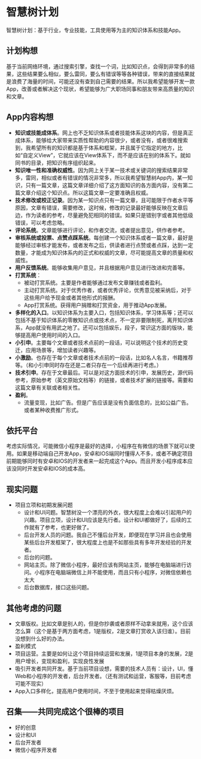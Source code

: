 # 智慧树计划

​	智慧树计划：基于行业，专业技能，工具使用等为主的知识体系和技能App。



## 计划构想

基于当前网络环境，通过搜索引擎，查找一个词，比如知识点，会得到非常多的结果，这些结果要么相似，要么雷同，要么有错误等等各种错误，带来的直接结果就是浪费了海量的时间，可能还没有查到自己需要的结果。所以我希望能够开发一款App，改善或者解决这个现状，希望能够为广大职场同事和朋友带来高质量的知识和文章。



## App内容构想

* **知识或技能成体系**。网上也不乏知识体系或者技能体系这块的内容，但是真正成体系，能够给大家带来实质性帮助的内容很少，或者没有，或者很难搜索到，我希望所有的知识都是基于体系和框架，并且属于它指定的地方，比如“自定义View”，它就应该在View体系下，而不是应该在别的体系下。就如同书的目录，把知识有序组织起来。
* **知识唯一性和准确权威性**。因为网上关于某一技术或关键词的搜索结果非常多，雷同，相似或者有错误的情况非常多，所以我希望智慧树App内，某一知识，只有一篇文章，这篇文章详细介绍了这方面知识的各方面内容，没有第二篇文章介绍这个知识点。所以这篇文章一定要准确且权威。
* **技术修改或校正记录**。因为某一知识点只有一篇文章，且可能限于作者水平等原因，文章有错误，需要修改，这时候，修改的记录最好能够反映在文章后边，作为读者的参考，尽量避免犯相同的错误。如果只是错别字或者其他低级错误，可以考虑忽略。
* **评论系统**。文章能够进行评论，和作者交流，或者提出意见，供作者参考。
* **审核系统或投票、点赞点踩系统**。每创建一个知识体系或者一篇文章，最好是能够经过审核才能发布，或者发布之后，供读者进行点赞或者点踩，达到一定数量，才能成为知识体系内的正式和权威的文章，尽可能提高文章的质量和权威性。
* **用户反馈系统**。能够收集用户意见，并且根据用户意见进行改进和完善等。
* **打赏系统**：
  * 被动打赏系统。主要是作者能够通过发布文章赚钱或者盈利。
  * 主动打赏系统。对于优秀作者，或者优秀评论，优秀意见被采纳后，对于这些用户给予现金或者其他形式的报酬。
  * App打赏系统。获得用户捐赠和打赏资金，用于推动App发展。
* **多样化的入口**。以知识体系为主要入口，包括知识体系，学习体系等；还可以包括不基于知识体系的零散知识点或技术点，不一定非要限制死，离开知识体系，App就没有用武之地了。还可以包括娱乐，段子，常识这方面的版块，能够提高用户使用时间的入口。
* **小引申**。主要每个文章或者技术点前的一段话，可以说明这个技术的历史变迁，应用场景等，增加读者兴趣等。
* **小激励**。也存在于每个文章或者技术点前的一段话，比如名人名言，书籍推荐等。（和小引申同时存在还是二者只存在一个后续再进行考虑。）
* **技术引申**。存在于文章最后。可以是对这方面技术的引申，发展历史，源代码参考，原始参考（英文原始文档等）的链接，或者技术扩展的链接等。需要和这篇文章有关联或者相关性。
* **盈利**。
  - 流量变现，比如广告。但是广告应该是没有负面信息的，比如公益广告。或者某种收费推广形式。



## 依托平台

考虑实际情况，可能微信小程序是最好的选择，小程序在有微信的场景下就可以使用。如果是移动端自己开发App，安卓和IOS端同时懂得人不多，或者不确定项目前期能够同时有安卓和IOS的开发者来一起完成这个App。而且开发小程序成本应该没同时开发安卓和IOS的成本高。



## 现实问题

* 项目立项和初期发展问题
  * 设计和UI问题。智慧树没一个漂亮的外衣，很大程度上会难以引起用户的兴趣。项目立项，设计和UI应该是先行者。设计和UI都做好了，后续的工作就有了参考，也更好做了。
  * 后台开发人员的问题。我自己不懂后台开发，即便现在学习并且也会使用某些后台开发框架了，很大程度上也是不如那些具有多年开发经验的开发者。
  * 后台的问题。
  * 网站主页。除了微信小程序，最好应该有网站主页，能够在电脑端进行访问。小程序在电脑端微信上并不能使用，而且只有小程序，对微信依赖也太大
  * 后台数据库，接口这些问题。



## 其他考虑的问题

* 文章版权。比如文章是别人的，但是你抄袭或者原样不动拿来就用，这个应该怎么算（这个是基于两方面考虑，1是版权，2是文章打赏收入该归谁）。目前没想到什么好的办法。
* 盈利模式
* 项目运营。主要是如何让这个项目持续运营和发展，1是项目本身的发展，2是用户增长，变现和盈利，实现良性发展
* 吸引开发者共同开发。基于当前项目设想，需要的技术人员有：设计，UI，懂Web和小程序的开发者，后台开发者。（还有测试和运营，客服等，目前考虑可能不现实）
* App入口多样化，提高用户使用时间，不至于使用起来觉得枯燥厌烦。



## 召集——共同完成这个很棒的项目

* 好的创意
* 设计和UI
* 后台开发者
* 微信小程序开发者


